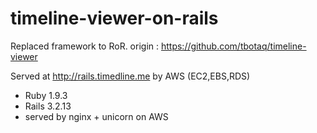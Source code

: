 timeline-viewer-on-rails
========================

Replaced framework to RoR. origin : https://github.com/tbotaq/timeline-viewer

Served at http://rails.timedline.me by AWS (EC2,EBS,RDS)

- Ruby 1.9.3
- Rails 3.2.13
- served by nginx + unicorn on AWS
